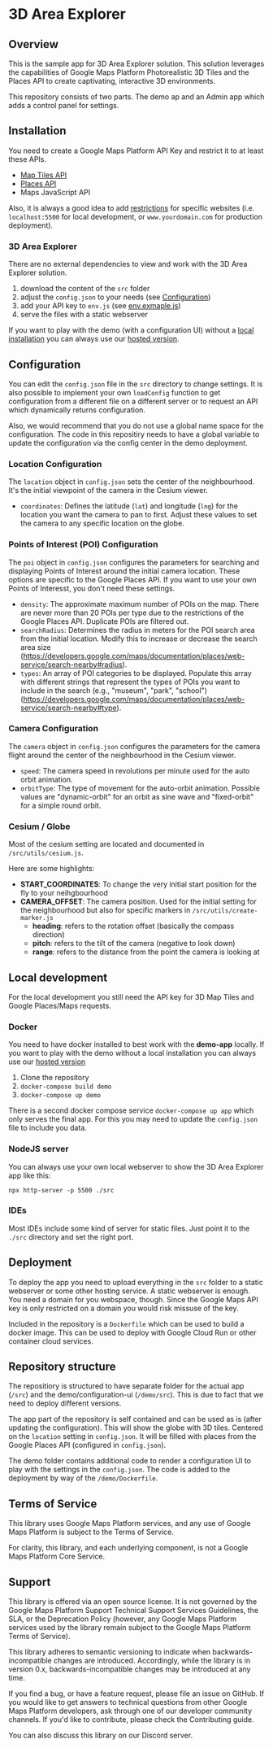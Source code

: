 
# 3D Area Explorer

## Overview

This is the sample app for 3D Area Explorer solution.  This solution leverages the capabilities of Google Maps Platform Photorealistic 3D Tiles and the Places API to create captivating, interactive 3D environments.

This repository consists of two parts. The demo ap and an Admin app which adds a control panel for settings.

## Installation

You need to create a Google Maps Platform API Key and restrict it to at least these APIs.
- <a href="https://console.cloud.google.com/marketplace/product/google/tile.googleapis.com?utm_source=3d_solutions_storytelling" target="_blank">Map Tiles API</a>
- <a href="https://console.cloud.google.com/marketplace/product/google/places-backend.googleapis.com?utm_source=3d_solutions_storytelling" target="_blank">Places API</a>
- Maps JavaScript API 

Also, it is always a good idea to add <a href="https://developers.google.com/maps/api-security-best-practices#restricting-api-keys" target="_blank">restrictions</a> for specific websites (i.e. `localhost:5500` for local development, or `www.yourdomain.com` for production deployment).

### 3D Area Explorer

There are no external dependencies to view and work with the 3D Area Explorer solution.

1. download the content of the `src` folder
2. adjust the `config.json` to your needs (see [Configuration](#Configuration))
3. add your API key to `env.js` (see [env.exmaple.js](src/env.exmaple.js))
4. serve the files with a static webserver

If you want to play with the demo (with a configuration UI) without a [local installation](#local-development) you can always use our [hosted version](url).

## Configuration

You can edit the `config.json` file in the `src` directory to change settings. It is also possible to implement your own `loadConfig` function to get configuration from a different file on a different server or to request an API which dynamically returns configuration.

Also, we would recommend that you do not use a global name space for the configuration. The code in this repositiry needs to have a global variable to update the configuration via the config center in the demo deployment.

### Location Configuration

The `location` object in `config.json` sets the center of the neighbourhood. It's the initial viewpoint of the camera in the Cesium viewer.

- `coordinates`: Defines the latitude (`lat`) and longitude (`lng`) for the location you want the camera to pan to first. Adjust these values to set the camera to any specific location on the globe.

### Points of Interest (POI) Configuration

The `poi` object in `config.json` configures the parameters for searching and displaying Points of Interest around the initial camera location. These options are specific to the Google Places API. If you want to use your own Points of Interesst, you don't need these settings.

- `density`: The approximate maximum number of POIs on the map. There are never more than 20 POIs per type due to the restrictions of the Google Places API. Duplicate POIs are filtered out.
- `searchRadius`: Determines the radius in meters for the POI search area from the initial location. Modify this to increase or decrease the search area size (https://developers.google.com/maps/documentation/places/web-service/search-nearby#radius).
- `types`: An array of POI categories to be displayed. Populate this array with different strings that represent the types of POIs you want to include in the search (e.g., "museum", "park", "school") (https://developers.google.com/maps/documentation/places/web-service/search-nearby#type).

### Camera Configuration

The `camera` object in `config.json` configures the parameters for the camera flight around the center of the neighbourhood in the Cesium viewer.

- `speed`: The camera speed in revolutions per minute used for the auto orbit animation.
- `orbitType`: The type of movement for the auto-orbit animation. Possible values are "dynamic-orbit" for an orbit as sine wave and "fixed-orbit" for a simple round orbit.

### Cesium / Globe

Most of the cesium setting are located and documented in `/src/utils/cesium.js`.

Here are some highlights:

- **START_COORDINATES**: To change the very initial start position for the fly to your neihgbourhood
- **CAMERA_OFFSET**: The camera position. Used for the initial setting for the neighbourhood but also for specific markers in `/src/utils/create-marker.js`
  - **heading**: refers to the rotation offset (basically the compass direction)
  - **pitch**: refers to the tilt of the camera (negative to look down)
  - **range**: refers to the distance from the point the camera is looking at

## Local development

For the local development you still need the API key for 3D Map Tiles and Google Places/Maps requests.

### Docker

You need to have docker installed to best work with the **demo-app** locally. If you want to play with the demo without a local installation you can always use our [hosted version](url)

1. Clone the repository
2. `docker-compose build demo`
3. `docker-compose up demo`

There is a second docker compose service `docker-compose up app` which only serves the final app. For this you may need to update the `config.json` file to include you data.

### NodeJS server

You can always use your own local webserver to show the 3D Area Explorer app like this:

`npx http-server -p 5500 ./src`

### IDEs

Most IDEs include some kind of server for static files. Just point it to the `./src` directory and set the right port.

## Deployment

To deploy the app you need to upload everything in the `src` folder to a static webserver or some other hosting service. A static webserver is enough. You need a domain for you webspace, though. Since the Google Maps API key is only restricted on a domain you would risk missuse of the key.

Included in the repository is a `Dockerfile` which can be used to build a docker image. This can be used to deploy with Google Cloud Run or other container cloud services.

## Repository structure

The repositiory is structured to have separate folder for the actual app (`/src`) and the demo/configuration-ui (`/demo/src`). This is due to fact that we need to deploy different versions.

The app part of the repository is self contained and can be used as is (after updating the configuration). This will show the globe with 3D tiles. Centered on the `location` setting in `config.json`. It will be filled with places from the Google Places API (configured in `config.json`).

The demo folder contains additional code to render a configuration UI to play with the settings in the `config.json`. The code is added to the deployment by way of the `/demo/Dockerfile`.

## Terms of Service
This library uses Google Maps Platform services, and any use of Google Maps Platform is subject to the Terms of Service.

For clarity, this library, and each underlying component, is not a Google Maps Platform Core Service.

## Support
This library is offered via an open source license. It is not governed by the Google Maps Platform Support Technical Support Services Guidelines, the SLA, or the Deprecation Policy (however, any Google Maps Platform services used by the library remain subject to the Google Maps Platform Terms of Service).

This library adheres to semantic versioning to indicate when backwards-incompatible changes are introduced. Accordingly, while the library is in version 0.x, backwards-incompatible changes may be introduced at any time.

If you find a bug, or have a feature request, please file an issue on GitHub. If you would like to get answers to technical questions from other Google Maps Platform developers, ask through one of our developer community channels. If you'd like to contribute, please check the Contributing guide.

You can also discuss this library on our Discord server.
